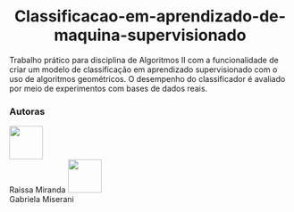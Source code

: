 <h1 align="center"> Classificacao-em-aprendizado-de-maquina-supervisionado </h1> 

Trabalho prático para disciplina de Algoritmos II com a funcionalidade de criar um modelo de classificação em aprendizado supervisionado com o uso de algoritmos geométricos. O desempenho do classificador é avaliado por meio de experimentos com bases de dados reais.

### Autoras
[<img src="https://avatars.githubusercontent.com/u/84279343?s=400&u=881ba5432b6b643e94afcf7e7bb95c7346c39b00&v=4" width=60><br>](https://github.com/raissamiranda) Raissa Miranda
[<img src="https://pps.whatsapp.net/v/t61.24694-24/259081619_4913194778739546_3026940454580110889_n.jpg?ccb=11-4&oh=01_AdTfDqPUAR9ceYjB2mNUWY4tKvPrXLmjqm87KESHpPQekw&oe=636A6430" width=60><br>](https://github.com/gmiserani) Gabriela Miserani
